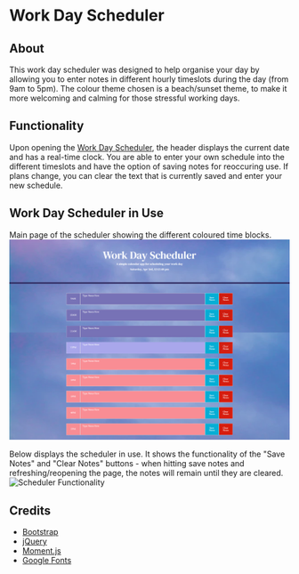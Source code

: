# Work Day Scheduler

## About
This work day scheduler was designed to help organise your day by allowing you to enter notes in different hourly timeslots during the day (from 9am to 5pm). The colour theme chosen is a beach/sunset theme, to make it more welcoming and calming for those stressful working days.

## Functionality
Upon opening the [Work Day Scheduler](https://bdjm94.github.io/Day-planner/), the header displays the current date and has a real-time clock. You are able to enter your own schedule into the different timeslots and have the option of saving notes for reoccuring use. If plans change, you can clear the text that is currently saved and enter your new schedule.

## Work Day Scheduler in Use
Main page of the scheduler showing the different coloured time blocks. 
![Main Page](./assets/images/mainpage.png)

Below displays the scheduler in use. It shows the functionality of the "Save Notes" and "Clear Notes" buttons - when hitting save notes and refreshing/reopening the page, the notes will remain until they are cleared.
![Scheduler Functionality](./assets/images/scheduler-functionality.gif)

## Credits
- [Bootstrap](https://getbootstrap.com/docs/5.0/customize/overview/)
- [jQuery](https://api.jquery.com/)
- [Moment.js](https://momentjs.com/)
- [Google Fonts](https://www.w3schools.com/howto/howto_google_fonts.asp)